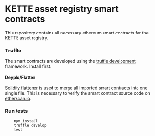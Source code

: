 # KETTE asset registry smart contracts

This repository contains all necessary ethereum smart contracts for the KETTE asset registry. 

### Truffle

The smart contracts are developed using the [truffle development](https://github.com/trufflesuite/truffle) framework. Install first.

#### Deyplo/Flatten

[Solidity flattener](https://github.com/BlockCatIO/solidity-flattener) is used to merge all imported smart contracts into one single file. This is necessary to verify the smart contract source code on [etherscan.io](http://etherscan.io/). 

### Run tests
        npm install
        truffle develop
        test